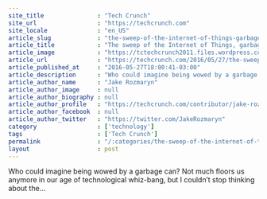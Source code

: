 ```yaml
---
site_title               : "Tech Crunch"
site_url                 : "https://techcrunch.com"
site_locale              : "en_US"
article_slug             : "the-sweep-of-the-internet-of-things-garbage-cans-and-all"
article_title            : "The sweep of the Internet of Things, garbage cans and all"
article_image            : "https://tctechcrunch2011.files.wordpress.com/2016/05/smart-garbage.png?w=764&h=400&crop=1"
article_url              : "https://techcrunch.com/2016/05/27/the-sweep-of-the-internet-of-things-garbage-cans-and-all/"
article_published_at     : "2016-05-27T18:00:41-03:00"
article_description      : "Who could imagine being wowed by a garbage can? Not much floors us anymore in our age of technological whiz-bang, but I couldn’t stop thinking about the..."
article_author_name      : "Jake Rozmaryn"
article_author_image     : null
article_author_biography : null
article_author_profile   : "https://techcrunch.com/contributor/jake-rozmaryn/"
article_author_facebook  : null
article_author_twitter   : "https://twitter.com/JakeRozmaryn"
category                 : ['technology']
tags                     : ['Tech Crunch']
permalink                : "/:categories/the-sweep-of-the-internet-of-things-garbage-cans-and-all/"
layout                   : post
---
```


Who could imagine being wowed by a garbage can? Not much floors us anymore in our age of technological whiz-bang, but I couldn’t stop thinking about the...
